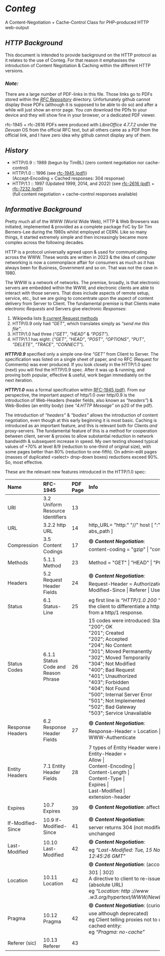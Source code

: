 # *Conteg*
A Content-Negotiation + Cache-Control Class for PHP-produced HTTP web-output

## *HTTP Background*
This document is intended to provide background on the HTTP protocol as it relates to the use of Conteg. For that reason it emphasises the introduction of Content Negotiation & Caching within the different HTTP versions.

### *Note:*
There are a large number of PDF-links in this file. Those links go to PDFs stored within the *[RFC Repository](https://github.com/alexkemp9/Conteg/tree/main/RFC)* directory. Unfortunately github cannot display those PDFs (although it is supposed to be able to do so) and after a while will just show an error page. You *can* download the PDfs to your device and they will show fine in your browser, or a dedicated PDF viewer.

rfc-1945 + rfc-2616 PDFs were produced with *LibreOffice 4.7.7.2* under the *Devuan* OS from the official RFC text, but all others came as a PDF from the official link, and I have zero idea why github cannot display any of them.

## *History*
- HTTP/0.9 :: 1989 (begun by TimBL) (zero content negotiation nor cache-control)
- HTTP/1.0 :: 1996 (see [rfc-1945 (pdf)](https://github.com/alexkemp9/Conteg/blob/main/RFC/rfc-1945_HTTP-1.0.pdf))    
(Accept-Encoding + Cached responses: 304 response)
- HTTP/1.1 :: 1997 (Updated 1999, 2014, and 2022) (see [rfc-2616 (pdf)](https://github.com/alexkemp9/Conteg/blob/main/RFC/rfc-2616_HTTP-1.1.pdf) + [rfc-7232 (pdf)](https://github.com/alexkemp9/Conteg/blob/main/RFC/rfc-7232_HTTP-1.1.pdf))    
(full content negotiation + cache-control responses available)

## *Informative Background*
Pretty much all of the WWW (World Wide Web), HTTP & Web Browsers was initiated, implemented & provided as a complete package FoC by Sir Tim Berners-Lee during the 1980s whilst employed at CERN. Like so many things, it started extremely simple and then increasingly became more complex across the following decades.
 
HTTP is a protocol universally agreed upon & used for communicating across the WWW. These words are written in 2023 & the idea of computer networking is now a commonplace affair for consumers as much as it has always been for Business, Government and so on. That was not the case in 1980.

The WWW is a network of networks. The premise, broadly, is that electronic servers are embedded within the WWW, and electronic clients are able to interact with those servers. That does include aspects of remote setup, service, etc., but we are going to concentrate upon the aspect of content delivery from Server to Client. The fundamental premise is that Clients make electronic *Requests* and Servers give electronic *Responses*:
1. Wikipedia lists [9 current Request methods](https://en.wikipedia.org/wiki/HTTP#Request_methods)
2. HTTP/0.9 only had *“GET”*, which translates simply as *“send me this file”*.
3. HTTP/1.0 had three (*“GET”*, *“HEAD”* & *“POST”*).
4. HTTP/1.1 has eight: (*“GET”*, *“HEAD”*, *“POST”*, *“OPTIONS”*, *“PUT”*, *“DELETE”*, *“TRACE”*, *“CONNECT”*).

***HTTP/0.9*** specified only a simple one-line *“GET”* from Client to Server. The specification was listed on a single sheet of paper, and no RFC (Request for Comments) was ever produced. If you look closely in the HTTP/1.0 spec (next) you will find the HTTP/0.9 spec. After it was up & running, and proving both popular, effective & useful, work began immediately on the next iteration.

***HTTP/1.0*** was a formal specification within [RFC-1945 (pdf)](https://github.com/alexkemp9/Conteg/blob/main/RFC/rfc-1945_HTTP-1.0.pdf). From our perspective, the important aspect of http/1.0 over http/0.9 is the introduction of Web-Headers (header fields, also known as *“headers”*) & Web-Bodies (an entity body) (see *“4.HTTP Message”* on p20 of the pdf).

The introduction of *“headers”* & *“bodies”* allows the introduction of content negotiation, even though at this early beginning it is most basic. Caching is introduced as an important feature, and this is relevant both for Clients *and* proxy-servers. The fundamental feature of this is a method for cooperation between client, server & proxies to allow substantial reduction in network bandwidth & subsequent increase in speed. My own testing showed typical values of +70% at level 8/9 (reduction to one-third of original size), with some pages better than 80% (reduction to one-fifth). On admin-edit pages (masses of duplicated &lt;select> drop-down boxes) reductions exceed 90%. So, most effective.

These are the relevant new features introduced in the HTTP/1.0 spec:

| Name             | RFC-1945         | PDF Page         | Info             |
|:-----------------|:-----------------|:-----------------|:-----------------|
URI | 3.2 Uniform Resource Identifiers | 13 | 
URL | 3.2.2 http URL | 14 | http_URL= "http:" "//" host [ ":" port ] [ abs_path ]
Compression | 3.5 Content Codings | 17 | 🟢 ***Content Negotiation***: <br /> content-coding = "gzip" \| "compress"
Methods | 5.1.1 Method | 23 | Method = "GET" \| "HEAD" \| "POST"
Headers | 5.2 Request Header Fields | 24 | 🟢 ***Content Negotiation***:<br />Request-Header = Authorization \| From \| If-Modified-Since \| Referer \| User-Agent
Status | 6.1 Status-Line | 25 | eg first line is *“HTTP/1.0 200 ”*; This allows the client to differentiate a http/0 response from a http/1 response.
Status Codes | 6.1.1 Status Code and Reason Phrase | 26 | 15 codes were introduced: Status-Code =<br />"200"; OK<br />"201"; Created<br />"202"; Accepted<br />"204"; No Content<br />"301"; Moved Permanently<br />"302"; Moved Temporarily<br />"304"; Not Modified<br />"400"; Bad Request<br />"401"; Unauthorized<br />"403"; Forbidden<br />"404"; Not Found<br />"500"; Internal Server Error<br />"501"; Not Implemented<br />"502"; Bad Gateway<br />"503"; Service Unavailable
Response Headers | 6.2 Response Header Fields | 27 | 🟢 ***Content Negotiation***:<br />Response-Header = Location \| Server \| WWW-Authenticate
Entity Headers | 7.1 Entity Header Fields | 28 | 7 types of Entity Header were introduced: Entity-Header =<br />Allow \|<br />Content-Encoding \|<br />Content-Length \|<br />Content-Type \|<br />Expires \|<br />Last-Modified \|<br />extension-header
Expires | 10.7 Expires | 39 | 🟢 ***Content Negotiation***: affects caching
If-Modified-Since | 10.9 If-Modified-Since | 41 | 🟢 ***Content Negotiation***:<br />server returns 304 (not modified) if resource unchanged
Last-Modified | 10.10 Last-Modified | 42 | 🟢 ***Content Negotiation***:<br />eg *“Last-Modified: Tue, 15 Nov 1994 12:45:26 GMT”*
Location | 10.11 Location | 42 | 🟢 ***Content Negotiation***: (accompanied by 301 \| 302)<br />A directive to client to re-issue request (absolute URL)<br />eg *“Location: http ://www .w3.org/hypertext/WWW/NewLocation.html”*
Pragma | 10.12 Pragma | 42 | 🟢 ***Content Negotiation***: (curiously, still in use although deprecated)<br />eg Client telling proxies not to use any cached entity:<br />eg *“Pragma: no-cache”*
Referer (sic) | 10.13 Referer | 43 | 

